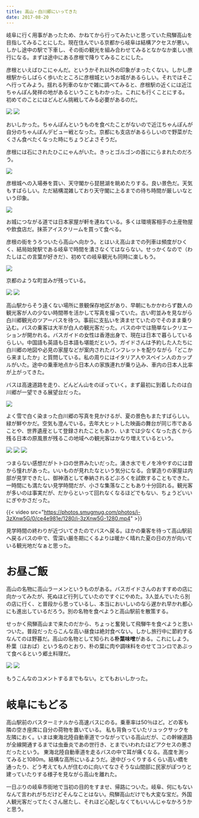 ```yaml
---
title: 高山・白川郷にいってきた
date: 2017-08-20
---
```


岐阜に行く用事があったため、かねてから行ってみたいと思っていた飛騨高山を目指してみることにした。現在住んでいる京都から岐阜は結構アクセスが悪い。しかし途中の駅で下車し、その街の観光を組み合わせてみるとなかなか楽しい旅行になる。まずは途中にある彦根で降りてみることにした。

彦根といえばひこにゃんだ。というかそれ以外の印象がまったくない。しかし彦根駅からしばらく歩いたところに彦根城というお城があるらしい。それではそこへ行ってみよう。揺れる列車のなかで雑に調べてみると、彦根駅の近くには近江ちゃんぽん発祥の地があるということもわかった。これにも行くことにする。初めてのことにはどんどん挑戦してみる必要があるのだ。

![](https://photos.xar.sh/36904494606_d543790cfc_h.jpg)
![](https://photos.xar.sh/36904494746_501b79f8b5_h.jpg)

おいしかった。ちゃんぽんというものを食べたことがないので近江ちゃんぽんが自分のちゃんぽんデビュー戦となった。京都にも支店があるらしいので野菜がたくさん食べたくなった時にちょうどよさそうだ。

彦根には石にされたひこにゃんがいた。きっとゴルゴンの首ににらまれたのだろう。

![](https://photos.xar.sh/36904494966_74f2ede7d6_h.jpg)

彦根城への入場券を買い、天守閣から琵琶湖を眺めたりする。良い景色だ。天気もすばらしい。ただ結構混雑しており天守閣に上るまでの待ち時間が厳しいなという印象。

![](https://photos.xar.sh/36904496546_b0644f83e3_h.jpg)

お城につながる道では日本家屋が軒を連ねている。多くは環境客相手の土産物屋や飲食店だ。抹茶アイスクリームを買って食べる。

彦根の街をうろついたら高山へ向かう。とはいえ高山までの列車は頻度がひくく、結局始発駅である岐阜で時間を潰さなくてはならない。せっかくなので（わたしはこの言葉が好きだ）、初めての岐阜観光も同時に楽しもう。

![](https://photos.xar.sh/36951441251_c5aaa25f94_h.jpg)

京都のような町並みが残っている。

![](https://photos.xar.sh/36951443591_ffd8abf151_h.jpg)
![](https://photos.xar.sh/36951444381_3f9a96fe83_h.jpg)

高山駅からそう遠くない場所に景観保存地区があり、早朝にもかかわらず数人の観光客が人の少ない時間帯を活かして写真を撮っていた。古い町並みを見ながら白川郷観光のツアーバスを待つ。事前に支払いを済ませていたのでそのまま乗り込む。バスの乗客は大半が白人の観光客だった。バスの中では簡単なレクリエーションが開かれる。バスガイドの女性は香港出身で、現在は日本で暮らしているらしい。中国語も英語も日本語も堪能だという。ガイドさんは予約した人たちに白川郷の地図や必見の家屋などが案内されたパンフレットを配りながら「どこから来ましたか」と質問している。私の周りにはイタリア人やスペイン人のカップルがいた。途中の乗車地点から日本人の家族連れが乗り込み、車内の日本人比率が上がってきた。

バスは高速道路を走り、どんどん山をのぼっていく。まず最初に到着したのは白川郷が一望できる展望台だった。

![](https://photos.xar.sh/36951445921_c78bf62670_h.jpg)

よく雪で白く染まった白川郷の写真を見かけるが、夏の景色もまたすばらしい。緑が鮮やかだ。空気も澄んでいる。去年大ヒットした映画の舞台が同じ市であることや、世界遺産として登録されたこともあり、いまでは少なくなった古くから残る日本の原風景が残るこの地域への観光客はかなり増えているという。

![](https://photos.xar.sh/36257702444_b183bac30b_h.jpg)
![](https://photos.xar.sh/36904504386_390ecf5829_h.jpg)
![](https://photos.xar.sh/37092873235_af044d98ce_h.jpg)

つまらない感想だがトトロの世界みたいだった。湧き水でモノを冷やすのには昔から憧れがあった。いいものが見れたなという気分になる。合掌造りの家屋は内部が見学できたし、御神酒として奉納されるどぶろくを試飲することもできた。一時間にも満たない見学時間だが、小さな集落なこともあり十分回れる。観光客が多いのは事実だが、だからといって回れなくなるほどでもない、ちょうどいいにぎやかさだった。

{{< video src="https://photos.smugmug.com/photos/i-3zXnw5G/0/ce4e981e/1280/i-3zXnw5G-1280.mp4" >}}

見学時間の終わりが近づいてきたのでバスへ戻る。ほかの乗客を待って高山駅前へ戻るバスの中で、雪深い厳冬期にくるよりは暖かく晴れた夏の日の方が向いている観光地だなぁと思った。


# お昼ご飯
高山の名物に高山ラーメンというものがある。バスガイドさんのおすすめの店に向かってみたが、死ぬほど行列していたのですぐにやめた。3人並んでいたら別の店に行く、と普段から思っているし、本当においしいのなら遅かれ早かれ都心にも進出しているだろう。別の名物を食べようと高山駅前を散策する。

せっかく飛騨高山まで来たのだから、ちょっと奮発して飛騨牛を食べようと思いついた。普段だったらこんな高い昼食は絶対食べない。しかし旅行中に節約するなんてのは野暮だ。高山の名物として知られる**朴葉味噌**がある。これにしよう。朴葉（ほおば）という名のとおり、朴の葉に肉や調味料をのせてコンロであぶって食べるという郷土料理だ。

![](https://photos.xar.sh/36904492776_ba44a77a82_h.jpg)
![](https://photos.xar.sh/36257701944_d387861a50_h.jpg)

もうこんなのコメントするまでもない。とてもおいしかった。


# 岐阜にもどる
高山駅前のバスターミナルから高速バスにのる。乗車率は50％ほど。どの客も隣の空き座席に自分の荷物を置いている。
私も背負っていたリュックサックを左隣におく。いまは東海北陸自動車道でつながっている高山だが、この幹線道路が全線開通するまでは虫垂炎であの世行き、とまでいわれたほどアクセスの悪さだったという。
東海北陸自動車道を走るバスの中で耳が痛くなる。高度を測ってみると1080m。結構な高所にいるようだ。途中びっくりするくらい高い橋を通ったり、どう考えても人が住むのに向いてなさそうな山間部に民家がぽつりと建っていたりする様子を見ながら高山を離れた。

一日ぶりの岐阜市街地で当初の目的をすませ、帰路についた。岐阜、何にもないなんて言われがちだけどそんなことはない。飛騨高山だけでも大変な宝だ。外国人観光客だってたくさん居たし、それほど心配しなくてもいいんじゃなかろうかと思う。
